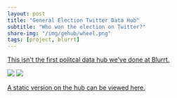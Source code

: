 ```yaml
---
layout: post
title: "General Election Twitter Data Hub"
subtitle: "Who won the election on Twitter?"
share-img: "/img/gehub/wheel.png"
tags: [project, blurrt]
---
```


<a href="{{ site.url | append: '/itv-euref' }}">This isn't the first politcal data hub we've done at Blurrt.</a>

<img src="{{ site.url | append: '/img/gehub/wheel.png' }}" class="img-center">
<img src="{{ site.url | append: '/img/gehub/leaderboard.png' }}" class="img-center">

<a href="{{  }}">A static version on the hub can be viewed here.</a>

